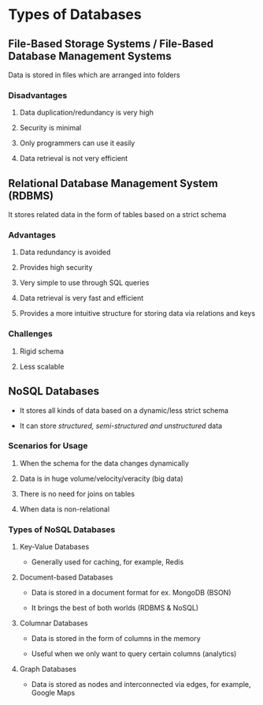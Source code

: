 # Types of Databases

## File-Based Storage Systems / File-Based Database Management Systems

Data is stored in files which are arranged into folders

### Disadvantages

1. Data duplication/redundancy is very high

2. Security is minimal

3. Only programmers can use it easily

4. Data retrieval is not very efficient

## Relational Database Management System (RDBMS)

It stores related data in the form of tables based on a strict schema

### Advantages

1. Data redundancy is avoided

2. Provides high security

3. Very simple to use through SQL queries

4. Data retrieval is very fast and efficient

5. Provides a more intuitive structure for storing data via relations and keys

### Challenges

1. Rigid schema

2. Less scalable

## NoSQL Databases

- It stores all kinds of data based on a dynamic/less strict schema

- It can store *structured, semi-structured and unstructured* data

### Scenarios for Usage

1. When the schema for the data changes dynamically

2. Data is in huge volume/velocity/veracity (big data)

3. There is no need for joins on tables

4. When data is non-relational

### Types of NoSQL Databases

1. Key-Value Databases

    - Generally used for caching, for example, Redis

2. Document-based Databases

    - Data is stored in a document format for ex. MongoDB (BSON)

    - It brings the best of both worlds (RDBMS & NoSQL)

3. Columnar Databases

    - Data is stored in the form of columns in the memory

    - Useful when we only want to query certain columns (analytics)

4. Graph Databases

    - Data is stored as nodes and interconnected via edges, for example, Google
Maps
